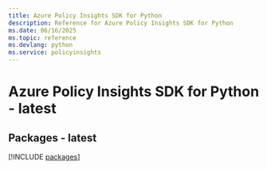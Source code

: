 ```yaml
---
title: Azure Policy Insights SDK for Python
description: Reference for Azure Policy Insights SDK for Python
ms.date: 06/16/2025
ms.topic: reference
ms.devlang: python
ms.service: policyinsights
---
```

# Azure Policy Insights SDK for Python - latest
## Packages - latest
[!INCLUDE [packages](policy-insights-index.md)]